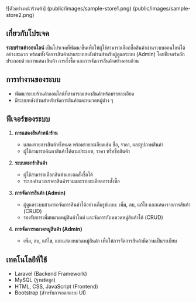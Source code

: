 ![ตัวอย่างหน้าร้านค้า]
(public/images/sample-store1.png)
(public/images/sample-store2.png)


## เกี่ยวกับโปรเจค

**ระบบร้านค้าออนไลน์** เป็นโปรเจคที่พัฒนาขึ้นเพื่อให้ผู้ใช้สามารถเลือกซื้อสินค้าผ่านระบบออนไลน์ได้อย่างสะดวก พร้อมทั้งจัดการสินค้าผ่านระบบหลังบ้านสำหรับผู้ดูแลระบบ (Admin) โดยฟีเจอร์หลักประกอบด้วยการแสดงสินค้า การสั่งซื้อ และการจัดการสินค้าอย่างครบถ้วน

## การทำงานของระบบ

- พัฒนาระบบร้านค้าออนไลน์ที่สามารถแสดงสินค้าพร้อมรายละเอียด
- มีระบบหลังบ้านสำหรับจัดการสินค้าและหมวดหมู่ต่าง ๆ

## ฟีเจอร์ของระบบ

1. **การแสดงสินค้าหน้าร้าน**
   - แสดงรายการสินค้าทั้งหมด พร้อมรายละเอียดเช่น ชื่อ, ราคา, และรูปภาพสินค้า
   - ผู้ใช้สามารถค้นหาสินค้าได้ตามประเภท, ราคา หรือชื่อสินค้า

2. **ระบบตะกร้าสินค้า**
   - ผู้ใช้สามารถเลือกสินค้าและกดสั่งซื้อได้
   - ระบบคำนวณราคาสินค้ารวมและรายละเอียดการสั่งซื้อ

3. **การจัดการสินค้า (Admin)**
   - ผู้ดูแลระบบสามารถจัดการสินค้าได้อย่างเต็มรูปแบบ: เพิ่ม, ลบ, แก้ไข และแสดงรายการสินค้า (CRUD)
   - รองรับการเพิ่มหมวดหมู่สินค้าใหม่ และจัดการกับหมวดหมู่สินค้าได้ (CRUD)

4. **การจัดการหมวดหมู่สินค้า (Admin)**
   - เพิ่ม, ลบ, แก้ไข, และแสดงหมวดหมู่สินค้า เพื่อให้การจัดการสินค้ามีความเป็นระเบียบ

## เทคโนโลยีที่ใช้

- Laravel (Backend Framework)
- MySQL (ฐานข้อมูล)
- HTML, CSS, JavaScript (Frontend)
- Bootstrap (สำหรับการออกแบบ UI)




